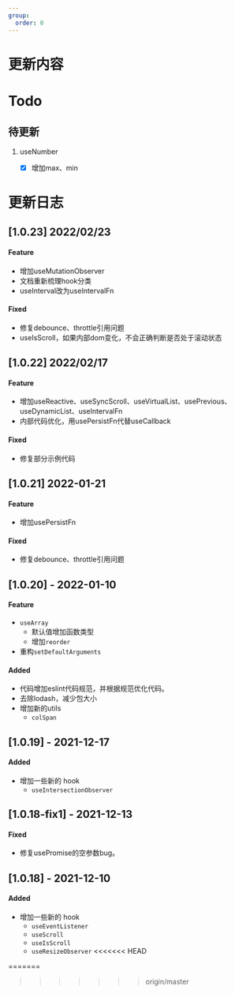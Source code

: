 ```yaml
---
group:
  order: 0 
---
```


# 更新内容

# Todo



## 待更新

1. useNumber
   - [x] 增加max、min


# 更新日志

## [1.0.23] 2022/02/23

#### Feature

- 增加useMutationObserver
- 文档重新梳理hook分类
- useInterval改为useIntervalFn

#### Fixed

- 修复debounce、throttle引用问题
- useIsScroll，如果内部dom变化，不会正确判断是否处于滚动状态

## [1.0.22] 2022/02/17

#### Feature

- 增加useReactive、useSyncScroll、useVirtualList、usePrevious、useDynamicList、useIntervalFn
- 内部代码优化，用usePersistFn代替useCallback

#### Fixed

- 修复部分示例代码

## [1.0.21] 2022-01-21

#### Feature

- 增加usePersistFn

#### Fixed

- 修复debounce、throttle引用问题

## [1.0.20] - 2022-01-10

#### Feature

- `useArray`
  - 默认值增加函数类型
  - 增加`reorder`
- 重构`setDefaultArguments`

#### Added

- 代码增加eslint代码规范，并根据规范优化代码。
- 去除lodash，减少包大小
- 增加新的utils
  - `colSpan`

## [1.0.19] - 2021-12-17

#### Added

- 增加一些新的 hook
  - `useIntersectionObserver`

## [1.0.18-fix1] - 2021-12-13

#### Fixed

- 修复usePromise的空参数bug。

## [1.0.18] - 2021-12-10

#### Added

- 增加一些新的 hook
  - `useEventListener`
  - `useScroll`
  - `useIsScroll`
  - `useResizeObserver`
  <<<<<<< HEAD

=======
>>>>>>> origin/master
